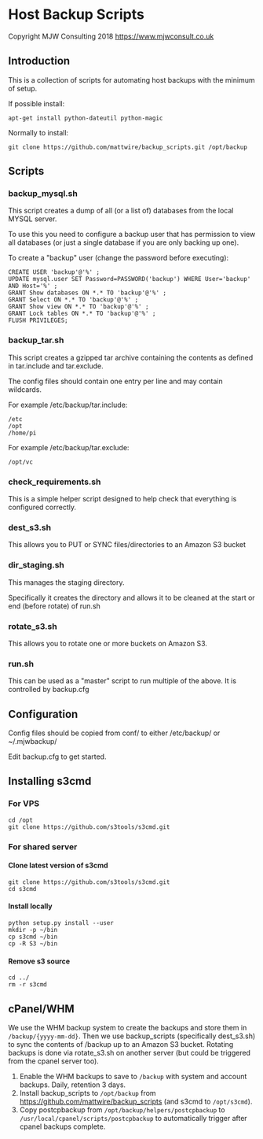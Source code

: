 # Host Backup Scripts

Copyright MJW Consulting 2018
https://www.mjwconsult.co.uk

## Introduction
This is a collection of scripts for automating host backups with the minimum of setup.

If possible install:
```
apt-get install python-dateutil python-magic
```

Normally to install:
```
git clone https://github.com/mattwire/backup_scripts.git /opt/backup
```

## Scripts
### backup_mysql.sh
This script creates a dump of all (or a list of) databases from the local MYSQL server.

To use this you need to configure a backup user that has permission to view all databases (or just a single database if you are only backing up one).

To create a "backup" user (change the password before executing):
```
CREATE USER 'backup'@'%' ;
UPDATE mysql.user SET Password=PASSWORD('backup') WHERE User='backup' AND Host='%' ;
GRANT Show databases ON *.* TO 'backup'@'%' ;
GRANT Select ON *.* TO 'backup'@'%' ;
GRANT Show view ON *.* TO 'backup'@'%' ;
GRANT Lock tables ON *.* TO 'backup'@'%' ;
FLUSH PRIVILEGES;
```

### backup_tar.sh
This script creates a gzipped tar archive containing the contents as defined in tar.include and tar.exclude.

The config files should contain one entry per line and may contain wildcards.

For example /etc/backup/tar.include:
```
/etc
/opt
/home/pi
```

For example /etc/backup/tar.exclude:
```
/opt/vc
```

### check_requirements.sh
This is a simple helper script designed to help check that everything is configured correctly.

### dest_s3.sh
This allows you to PUT or SYNC files/directories to an Amazon S3 bucket

### dir_staging.sh
This manages the staging directory.

Specifically it creates the directory and allows it to be cleaned at the start or end (before rotate) of run.sh

### rotate_s3.sh
This allows you to rotate one or more buckets on Amazon S3.

### run.sh
This can be used as a "master" script to run multiple of the above.  It is controlled by backup.cfg

## Configuration
Config files should be copied from conf/ to either /etc/backup/ or ~/.mjwbackup/

Edit backup.cfg to get started.

## Installing s3cmd
### For VPS
```
cd /opt
git clone https://github.com/s3tools/s3cmd.git
```

### For shared server
#### Clone latest version of s3cmd
```
git clone https://github.com/s3tools/s3cmd.git
cd s3cmd
```

#### Install locally
```
python setup.py install --user
mkdir -p ~/bin
cp s3cmd ~/bin
cp -R S3 ~/bin
```

#### Remove s3 source
```
cd ../
rm -r s3cmd
```

## cPanel/WHM
We use the WHM backup system to create the backups and store them in `/backup/{yyyy-mm-dd}`. Then we use backup_scripts (specifically dest_s3.sh) to sync the contents of /backup up to an Amazon S3 bucket. Rotating backups is done via rotate_s3.sh on another server (but could be triggered from the cpanel server too).

1. Enable the WHM backups to save to `/backup` with system and account backups. Daily, retention 3 days.
1. Install backup_scripts to `/opt/backup` from https://github.com/mattwire/backup_scripts (and s3cmd to `/opt/s3cmd`).
1. Copy postcpbackup from `/opt/backup/helpers/postcpbackup` to `/usr/local/cpanel/scripts/postcpbackup` to automatically trigger after cpanel backups complete.
